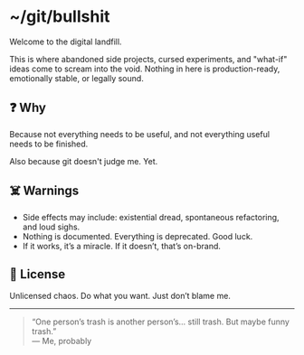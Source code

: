 # ~/git/bullshit

Welcome to the digital landfill.

This is where abandoned side projects, cursed experiments, and "what-if" ideas come to scream into the void. Nothing in here is production-ready, emotionally stable, or legally sound.

## ❓ Why

Because not everything needs to be useful, and not everything useful needs to be finished.

Also because git doesn't judge me. Yet.

## ☠️ Warnings

- Side effects may include: existential dread, spontaneous refactoring, and loud sighs.
- Nothing is documented. Everything is deprecated. Good luck.
- If it works, it’s a miracle. If it doesn’t, that’s on-brand.

## 🧼 License

Unlicensed chaos. Do what you want. Just don’t blame me.

---

> “One person’s trash is another person’s... still trash. But maybe funny trash.”  
— Me, probably
